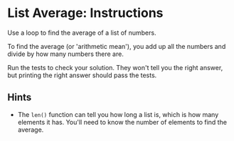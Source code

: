 # List Average: Instructions  

Use a loop to find the average of a list of numbers.

To find the average (or 'arithmetic mean'), you add up all the numbers and divide by how many numbers there are.

Run the tests to check your solution. They won't tell you the right answer, but printing the right answer should pass the tests.

## Hints

* The `len()` function can tell you how long a list is, which is how many elements it has. You'll need to know the number of elements to find the average.